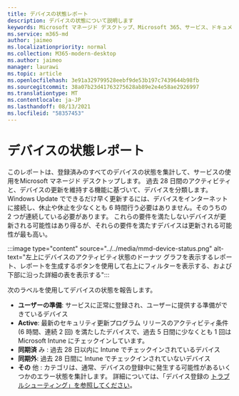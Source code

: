 ```yaml
---
title: デバイスの状態レポート
description: デバイスの状態について説明します
keywords: Microsoft マネージド デスクトップ、Microsoft 365、サービス、ドキュメント
ms.service: m365-md
author: jaimeo
ms.localizationpriority: normal
ms.collection: M365-modern-desktop
ms.author: jaimeo
manager: laurawi
ms.topic: article
ms.openlocfilehash: 3e91a329799528eebf9de53b197c7439644b98fb
ms.sourcegitcommit: 38a07b23d41763275628ab89e2e4e58ae2926997
ms.translationtype: MT
ms.contentlocale: ja-JP
ms.lasthandoff: 08/13/2021
ms.locfileid: "58357453"
---
```

# <a name="device-status-report"></a>デバイスの状態レポート

このレポートは、登録済みのすべてのデバイスの状態を集計して、サービスの使用をMicrosoft マネージド デスクトップします。 過去 28 日間のアクティビティと、デバイスの更新を維持する機能に基づいて、デバイスを分類します。 Windows Update でできるだけ早く更新するには、デバイスをインターネットに接続し、休止や休止を少なくとも 6 時間行う必要はありません。そのうちの 2 つが連続している必要があります。 これらの要件を満たしないデバイスが更新される可能性はあり得るが、それらの要件を満たすデバイスは更新される可能性が最も高い。

:::image type="content" source="../../media/mmd-device-status.png" alt-text="左上にデバイスのアクティビティ状態のドーナツ グラフを表示するレポート、レポートを生成するボタンを使用して右上にフィルターを表示する、および下部に沿った詳細の表を表示する":::

次のラベルを使用してデバイスの状態を報告します。 

- **ユーザーの準備**: サービスに正常に登録され、ユーザーに提供する準備ができているデバイス 
- **Active**: 最新のセキュリティ更新プログラム リリースのアクティビティ条件 (6 時間、連続 2 回) を満たしたデバイスで、過去 5 日間に少なくとも 1 回は Microsoft Intune にチェックインしています。 
- **同期済** み : 過去 28 日以内に Intune でチェックインされているデバイス 
- **同期外**: 過去 28 日間に Intune でチェックインされていないデバイス 
- **その** 他 : カテゴリは、通常、デバイスの登録中に発生する可能性があるいくつかのエラー状態を集計します。 詳細については、「デバイス登録の [トラブルシューティング」を参照してください](../get-started/register-devices-self.md#troubleshooting-device-registration)。